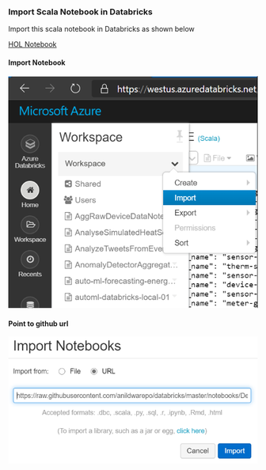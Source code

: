 ### Import Scala Notebook in Databricks

Import this scala notebook in Databricks as shown below

[HOL Notebook](https://raw.githubusercontent.com/anildwarepo/databricks/master/notebooks/delta%20lab/Delta%20Lab%20-%20INTERACTIVE.scala)


#### Import Notebook
![](img1.png)

#### Point to github url
![](img2.png)